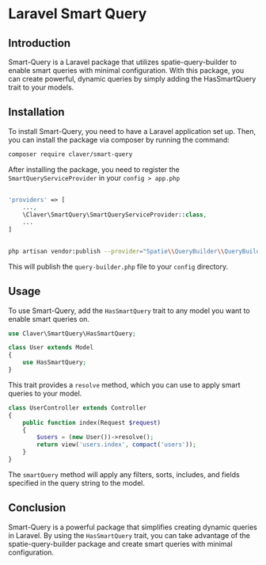 # Laravel Smart Query

## Introduction

Smart-Query is a Laravel package that utilizes spatie-query-builder to enable smart queries with minimal configuration. With this package, you can create powerful, dynamic queries by simply adding the HasSmartQuery trait to your models.

## Installation

To install Smart-Query, you need to have a Laravel application set up. Then, you can install the package via composer by running the command:

```bash
composer require claver/smart-query
```

After installing the package, you need to register the `SmartQueryServiceProvider` in your `config > app.php`
##
```php
'providers' => [
    ...,
    \Claver\SmartQuery\SmartQueryServiceProvider::class,
    ...
]
```
##
```bash
php artisan vendor:publish --provider="Spatie\\QueryBuilder\\QueryBuilderServiceProvider" --tag="config"
```

This will publish the `query-builder.php` file to your `config` directory.

## Usage

To use Smart-Query, add the `HasSmartQuery` trait to any model you want to enable smart queries on.

```php
use Claver\SmartQuery\HasSmartQuery;

class User extends Model
{
    use HasSmartQuery;
}
```

This trait provides a `resolve` method, which you can use to apply smart queries to your model.

```php
class UserController extends Controller
{
    public function index(Request $request)
    {
        $users = (new User())->resolve();
        return view('users.index', compact('users'));
    }
}
```

The `smartQuery` method will apply any filters, sorts, includes, and fields specified in the query string to the model.

## Conclusion

Smart-Query is a powerful package that simplifies creating dynamic queries in Laravel. By using the `HasSmartQuery` trait, you can take advantage of the spatie-query-builder package and create smart queries with minimal configuration.
